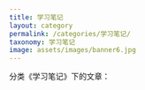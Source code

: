 ```yaml
---
title: 学习笔记
layout: category
permalink: /categories/学习笔记/
taxonomy: 学习笔记
image: assets/images/banner6.jpg
---
```


分类《学习笔记》下的文章：